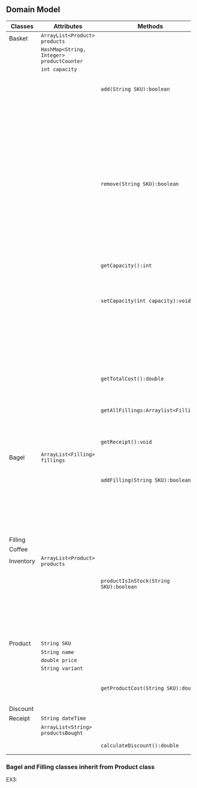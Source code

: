 ## Domain Model

| Classes   | Attributes                                | Methods                                | Scenarios                                      | Outcomes                                                     |
|-----------|-------------------------------------------|----------------------------------------|------------------------------------------------|--------------------------------------------------------------|
| Basket    | `ArrayList<Product> products`             |                                        |                                                |                                                              |
|           | `HashMap<String, Integer> productCounter` |                                        |                                                |                                                              |
|           | `int capacity`                            |                                        |                                                |                                                              |
|           |                                           | `add(String SKU):boolean`              | 1. adds product to the basket                  | returns true                                                 |
|           |                                           |                                        | 3. basket is full                              | returns false                                                |
|           |                                           |                                        | 10. product does not exist in inventory        |                                                              |
|           |                                           | `remove(String SKU):boolean`           | 2. basket contains product                     | removes product from basket, returns true                    |
|           |                                           |                                        | 5. basket does not contain product or is empty | returns false                                                |
|           |                                           | `getCapacity():int`                    |                                                | returns basket's capacity                                    |
|           |                                           | `setCapacity(int capacity):void`       | 4. Capacity larger than current capacity       | capacity changes                                             |
|           |                                           |                                        | 4. Capacity smaller than current capacity      | capacity doesn't change                                      |
|           |                                           | `getTotalCost():double`                | 6.                                             | returns total cost                                           |
|           |                                           | `getAllFillings:Arraylist<Filling>`    |                                                | returns an arraylist of all the fillings added to the basket |
|           |                                           | `getReceipt():void`                    |                                                | prints receipt                                               |
| Bagel     | `ArrayList<Filling> fillings`             |                                        |                                                |                                                              |
|           |                                           | `addFilling(String SKU):boolean`       | 8. Filling is already added to bagel           | does not add filling, returns false                          |
|           |                                           |                                        | 8. Filling is not already added to bagel       | adds the filling, returns true                               |
| Filling   |                                           |                                        |                                                |                                                              |
| Coffee    |                                           |                                        |                                                |                                                              |
| Inventory | `ArrayList<Product> products`             |                                        |                                                |                                                              |
|           |                                           | `productIsInStock(String SKU):boolean` | 10. Product exists in inventory                | returns true                                                 |
|           |                                           |                                        | 10. Product does not exist in inventory        | returns false                                                |
| Product   | `String SKU`                              |                                        |                                                |                                                              |
|           | `String name`                             |                                        |                                                |                                                              |
|           | `double price`                            |                                        |                                                |                                                              |
|           | `String variant`                          |                                        |                                                |                                                              |
|           |                                           | `getProductCost(String SKU):double`    | 7,9.                                           | returns cost of the product                                  |
| Discount  |                                           |                                        |                                                |                                                              |
| Receipt   | `String dateTime`                         |                                        |                                                |                                                              |
|           | `ArrayList<String> productsBought`        |                                        |                                                |                                                              |
|           |                                           | `calculateDiscount():double`           |                                                | returns double                                               |

### Bagel and Filling classes inherit from Product class


EX3: